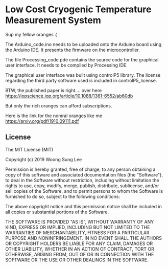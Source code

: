 # Low Cost Cryogenic Temperature Measurement System

Sup my fellow oranges :)

The Arduino_code.ino needs to be uploaded onto the Arduino board using the Arduino IDE. It presents the firmware on the microcontroller.

The file Processing_code.pde contains the source code for the graphical user interface. It needs to be compiled by Processing IDE.

The graphical user interface was built using controlP5 library. The license regarding the third party software used is included in controlP5_license. 

BTW, the published paper is right.... over here <https://iopscience.iop.org/article/10.1088/1361-6552/ab60db>

But only the rich oranges can afford subscriptions.

Here is the link for the nomral oranges like me <https://arxiv.org/pdf/1910.09111.pdf>

## License

The MIT License (MIT)

Copyright (c) 2019 Woong Sung Lee

Permission is hereby granted, free of charge, to any person obtaining a copy of this software and associated documentation files (the "Software"), to deal in the Software without restriction, including without limitation the rights to use, copy, modify, merge, publish, distribute, sublicense, and/or sell copies of the Software, and to permit persons to whom the Software is furnished to do so, subject to the following conditions:

The above copyright notice and this permission notice shall be included in all copies or substantial portions of the Software.

THE SOFTWARE IS PROVIDED "AS IS", WITHOUT WARRANTY OF ANY KIND, EXPRESS OR IMPLIED, INCLUDING BUT NOT LIMITED TO THE WARRANTIES OF MERCHANTABILITY, FITNESS FOR A PARTICULAR PURPOSE AND NONINFRINGEMENT. IN NO EVENT SHALL THE AUTHORS OR COPYRIGHT HOLDERS BE LIABLE FOR ANY CLAIM, DAMAGES OR OTHER LIABILITY, WHETHER IN AN ACTION OF CONTRACT, TORT OR OTHERWISE, ARISING FROM, OUT OF OR IN CONNECTION WITH THE SOFTWARE OR THE USE OR OTHER DEALINGS IN THE SOFTWARE.
